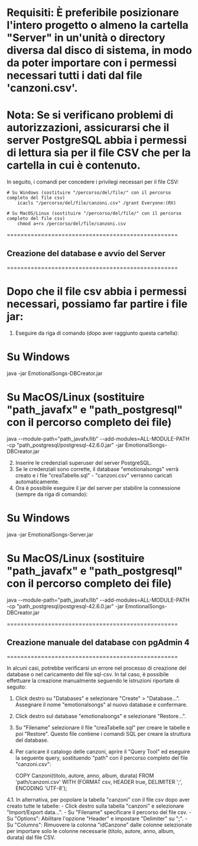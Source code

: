 # Requisiti: È preferibile posizionare l'intero progetto o almeno la cartella "Server" in un'unità o directory diversa dal disco di sistema, in modo da poter importare con i permessi necessari tutti i dati dal file 'canzoni.csv'.

# Nota: Se si verificano problemi di autorizzazioni, assicurarsi che il server PostgreSQL abbia i permessi di lettura sia per il file CSV che per la cartella in cui è contenuto. 
In seguito, i comandi per concedere i privilegi necessari per il file CSV:

	# Su Windows (sostituire "/percorso/del/file/" con il percorso completo del file csv)
		icacls "/percorso/del/file/canzoni.csv" /grant Everyone:(RX)

	# Su MacOS/Linux (sostituire "/percorso/del/file/" con il percorso completo del file csv)
		chmod a+rx /percorso/del/file/canzoni.csv

==================================================
## Creazione del database e avvio del Server
==================================================

# Dopo che il file csv abbia i permessi necessari, possiamo far partire i file jar:
1. Eseguire da riga di comando (dopo aver raggiunto questa cartella): 
# Su Windows
java -jar EmotionalSongs-DBCreator.jar

# Su MacOS/Linux (sostituire "path_javafx" e "path_postgresql" con il percorso completo dei file)
java --module-path="path_javafx/lib" --add-modules=ALL-MODULE-PATH -cp "path_postgresql/postgresql-42.6.0.jar" -jar EmotionalSongs-DBCreator.jar

2. Inserire le credenziali superuser del server PostgreSQL.
3. Se le credenziali sono corrette, il database "emotionalsongs" verrà creato e i file "creaTabelle.sql" - "canzoni.csv" verranno caricati automaticamente.
4. Ora è possibile eseguire il jar del server per stabilire la connessione (sempre da riga di comando):

# Su Windows
java -jar EmotionalSongs-Server.jar

# Su MacOS/Linux (sostituire "path_javafx" e "path_postgresql" con il percorso completo dei file)
java --module-path="path_javafx/lib" --add-modules=ALL-MODULE-PATH -cp "path_postgresql/postgresql-42.6.0.jar" -jar EmotionalSongs-DBCreator.jar

==================================================
## Creazione manuale del database con pgAdmin 4  
==================================================

In alcuni casi, potrebbe verificarsi un errore nel processo di creazione del database o nel caricamento del file sql-csv. In tal caso, è possibile effettuare la creazione manualmente seguendo le istruzioni riportate di seguito:

1. Click destro su "Databases" e selezionare "Create" > "Database...". Assegnare il nome "emotionalsongs" al nuovo database e confermare.

2. Click destro sul database "emotionalsongs" e selezionare "Restore...".

3. Su "Filename" selezionare il file "creaTabelle.sql" per creare le tabelle e poi "Restore". Questo file contiene i comandi SQL per creare la struttura del database.

4. Per caricare il catalogo delle canzoni, aprire il "Query Tool" ed eseguire la seguente query, sostituendo "path" con il percorso completo del file "canzoni.csv":

	COPY Canzoni(titolo, autore, anno, album, durata)
	FROM 'path/canzoni.csv'
	WITH (FORMAT csv, HEADER true, DELIMITER ';', ENCODING 'UTF-8');

4.1. In alternativa, per popolare la tabella "canzoni" con il file csv dopo aver creato tutte le tabelle:
	- Click destro sulla tabella "canzoni" e selezionare "Import/Export data...".
	- Su "Filename" specificare il percorso del file csv.
	- Su "Options":
		Abilitare l'opzione "Header" e impostare "Delimiter" su ";".
	- Su "Columns":
		Rimuovere la colonna "idCanzone" dalle colonne selezionate per importare solo le colonne 		  necessarie (titolo, autore, anno, album, durata) dal file CSV.





